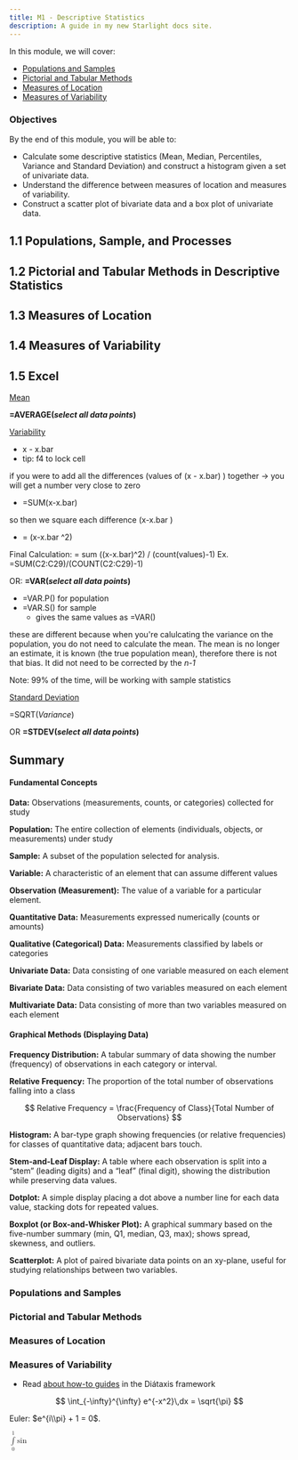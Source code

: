 ```yaml
---
title: M1 - Descriptive Statistics
description: A guide in my new Starlight docs site.
---
```


In this module, we will cover:


- [Populations and Samples](#populations-and-samples)
- [Pictorial and Tabular Methods](#pictorial-and-tabular-methods)
- [Measures of Location](#measures-of-location)
- [Measures of Variability](#measures-of-variability)

### Objectives
By the end of this module, you will be able to:

- Calculate some descriptive statistics (Mean, Median, Percentiles, Variance and Standard Deviation) and construct a histogram given a set of univariate data.
- Understand the difference between measures of location and measures of variability.
- Construct a scatter plot of bivariate data and a box plot of univariate data.

## 1.1 Populations, Sample, and Processes

## 1.2 Pictorial and Tabular Methods in Descriptive Statistics

## 1.3 Measures of Location

## 1.4 Measures of Variability

## 1.5 Excel
<u>Mean</u>

**=AVERAGE(*select all data points*)**

<u>Variability</u>
- x - x.bar
- tip: f4 to lock cell

if you were to add all the differences (values of (x - x.bar) ) together -> you will get a number very close to zero
- =SUM(x-x.bar)

so then we square each difference (x-x.bar )
- = (x-x.bar ^2)

Final Calculation:
= sum ((x-x.bar)^2) / (count(values)-1)
Ex. =SUM(C2:C29)/(COUNT(C2:C29)-1)

OR:
**=VAR(*select all data points*)**

- =VAR.P() for population
- =VAR.S() for sample
    - gives the same values as =VAR()

these are different because when you're calulcating the variance on the population, you do not need to calculate the mean. The mean is no longer an estimate, it is known (the true population mean), therefore there is not that bias. It did not need to be corrected by the *n-1*  

Note: 99% of the time, will be working with sample statistics 

<u>Standard Deviation</u>

=SQRT(*Variance*)

OR
**=STDEV(*select all data points*)**


## Summary

#### Fundamental Concepts
**Data:** Observations (measurements, counts, or categories) collected for study

**Population:** The entire collection of elements (individuals, objects, or measurements) under study

**Sample:** A subset of the population selected for analysis.

**Variable:** A characteristic of an element that can assume different values

**Observation (Measurement):** The value of a variable for a particular element.

**Quantitative Data:** Measurements expressed numerically (counts or amounts)

**Qualitative (Categorical) Data:** Measurements classified by labels or categories

**Univariate Data:** Data consisting of one variable measured on each element

**Bivariate Data:** Data consisting of two variables measured on each element

**Multivariate Data:** Data consisting of more than two variables measured on each element

#### Graphical Methods (Displaying Data)
**Frequency Distribution:** A tabular summary of data showing the number (frequency) of observations in each category or interval.

**Relative Frequency:** The proportion of the total number of observations falling into a class

$$
Relative Frequency = \frac{Frequency of Class​}{Total Number of Observations}
$$

**Histogram:** A bar-type graph showing frequencies (or relative frequencies) for classes of quantitative data; adjacent bars touch.

**Stem-and-Leaf Display:** A table where each observation is split into a “stem” (leading digits) and a “leaf” (final digit), showing the distribution while preserving data values.

**Dotplot:** A simple display placing a dot above a number line for each data value, stacking dots for repeated values.

**Boxplot (or Box-and-Whisker Plot):** A graphical summary based on the five-number summary (min, Q1, median, Q3, max); shows spread, skewness, and outliers.

**Scatterplot:** A plot of paired bivariate data points on an xy-plane, useful for studying relationships between two variables.


### Populations and Samples


### Pictorial and Tabular Methods

### Measures of Location

### Measures of Variability
- Read [about how-to guides](https://diataxis.fr/how-to-guides/) in the Diátaxis framework

$$
\int_{-\infty}^{\infty} e^{-x^2}\,dx = \sqrt{\pi}
$$

Euler: $e^{i\\pi} + 1 = 0$.

<math xmlns="http://www.w3.org/1998/Math/MathML"><munderover accent='false' accentunder='false'><mo>&#x222b;</mo><mn>0</mn><mn>1</mn></munderover><mi>sin</mi><mfenced><mrow/></mfenced></math>